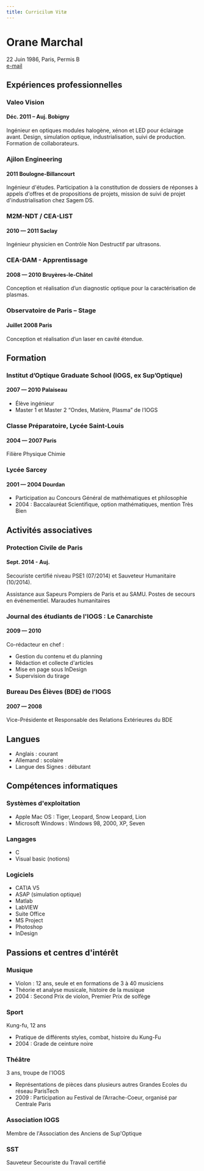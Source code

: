 ```yaml
---
title: Curricilum Vitæ
---
```


# Orane Marchal
22 Juin 1986, Paris, Permis B<br>
[e-mail](http://www.google.com/recaptcha/mailhide/d?k=016dT9F32kI81GY_8tWNEQnw==&c=5oUChofw9zY4ShBRnb91YdO5xfxF2p0q1zPcqttNxYA=)

## Expériences professionnelles

### Valeo Vision
#### <span class="fa fa-calendar"></span> Déc. 2011 – Auj. <span class="fa fa-map-marker"></span> Bobigny

Ingénieur en optiques modules halogène, xénon et LED pour éclairage avant. Design, simulation optique, industrialisation, suivi de production. Formation de collaborateurs.

### Ajilon Engineering
#### <span class="fa fa-calendar"></span> 2011 <span class="fa fa-map-marker"></span> Boulogne-Billancourt

Ingénieur d'études. Participation à la constitution de dossiers de réponses à appels d'offres et de propositions de projets, mission de suivi de projet d'industrialisation chez Sagem DS.

### M2M-NDT / CEA-LIST
#### <span class="fa fa-calendar"></span> 2010 — 2011 <span class="fa fa-map-marker"></span> Saclay

Ingénieur physicien en Contrôle Non Destructif par ultrasons.

### CEA-DAM - Apprentissage
#### <span class="fa fa-calendar"></span> 2008 — 2010 <span class="fa fa-map-marker"></span> Bruyères-le-Châtel

Conception et réalisation d’un diagnostic optique pour la caractérisation de plasmas.

### Observatoire de Paris – Stage
#### <span class="fa fa-calendar"></span> Juillet 2008 <span class="fa fa-map-marker"></span> Paris

Conception et réalisation d’un laser en cavité étendue.

## Formation

### Institut d’Optique Graduate School (IOGS, ex Sup’Optique)
#### <span class="fa fa-calendar"></span> 2007 — 2010 <span class="fa fa-map-marker"></span> Palaiseau

 * Élève ingénieur
 * Master 1 et Master 2 “Ondes, Matière, Plasma” de l’IOGS

### Classe Préparatoire, Lycée Saint-Louis
#### <span class="fa fa-calendar"></span> 2004 — 2007 <span class="fa fa-map-marker"></span> Paris

Filière Physique Chimie

### Lycée Sarcey
#### <span class="fa fa-calendar"></span> 2001 — 2004 <span class="fa fa-map-marker"></span> Dourdan

 * Participation au Concours Général de mathématiques et philosophie
 * 2004 : Baccalauréat Scientifique, option mathématiques, mention Très Bien

## Activités associatives

### Protection Civile de Paris
#### Sept. 2014 - Auj.

Secouriste certifié niveau PSE1 (07/2014) et Sauveteur Humanitaire (10/2014). 

Assistance aux Sapeurs Pompiers de Paris et au SAMU. Postes de secours en événementiel. Maraudes humanitaires

### Journal des étudiants de l'IOGS : Le Canarchiste
#### <span class="fa fa-calendar"></span> 2009 — 2010

Co-rédacteur en chef :

 * Gestion du contenu et du planning
 * Rédaction et collecte d'articles
 * Mise en page sous InDesign
 * Supervision du tirage

### Bureau Des Élèves (BDE) de l’IOGS
#### <span class="fa fa-calendar"></span> 2007 — 2008

Vice-Présidente et Responsable des Relations Extérieures du BDE

## Langues

 * Anglais : courant
 * Allemand : scolaire
 * Langue des Signes : débutant

## Compétences informatiques

### Systèmes d'exploitation

 * Apple Mac OS : Tiger, Leopard, Snow Leopard, Lion
 * Microsoft Windows : Windows 98, 2000, XP, Seven

### Langages

 * C
 * Visual basic (notions)

### Logiciels

 * CATIA V5
 * ASAP (simulation optique)
 * Matlab
 * LabVIEW
 * Suite Office
 * MS Project
 * Photoshop
 * InDesign

## Passions et centres d'intérêt

### Musique

 * Violon :  12 ans, seule et en formations de 3 à 40 musiciens
 * Théorie et analyse musicale, histoire de la musique
 * 2004 : Second Prix de violon, Premier Prix de solfège

### Sport

Kung-fu, 12 ans

 * Pratique de différents styles, combat, histoire du Kung-Fu
 * 2004 : Grade de ceinture noire

### Théâtre

3 ans, troupe de l'IOGS

 * Représentations de pièces dans plusieurs autres Grandes Ecoles du réseau ParisTech
 * 2009 : Participation au Festival de l’Arrache-Coeur, organisé par Centrale Paris

### Association IOGS

Membre de l'Association des Anciens de Sup'Optique

### SST

Sauveteur Secouriste du Travail certifié
